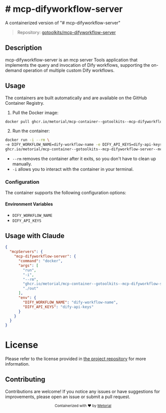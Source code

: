 
# # mcp-difyworkflow-server

A containerized version of "# mcp-difyworkflow-server"

> Repository: [gotoolkits/mcp-difyworkflow-server](https://github.com/gotoolkits/mcp-difyworkflow-server)

## Description

mcp-difyworkflow-server is an mcp server Tools application that implements the query and invocation of Dify workflows, supporting the on-demand operation of multiple custom Dify workflows.


## Usage

The containers are built automatically and are available on the GitHub Container Registry.

1. Pull the Docker image:

```bash
docker pull ghcr.io/metorial/mcp-container--gotoolkits--mcp-difyworkflow-server--mcp-difyworkflow-server
```

2. Run the container:

```bash
docker run -i --rm \ 
-e DIFY_WORKFLOW_NAME=dify-workflow-name -e DIFY_API_KEYS=dify-api-keys \
ghcr.io/metorial/mcp-container--gotoolkits--mcp-difyworkflow-server--mcp-difyworkflow-server  "./out"
```

- `--rm` removes the container after it exits, so you don't have to clean up manually.
- `-i` allows you to interact with the container in your terminal.



### Configuration

The container supports the following configuration options:




#### Environment Variables

- `DIFY_WORKFLOW_NAME`
- `DIFY_API_KEYS`




## Usage with Claude

```json
{
  "mcpServers": {
    "mcp-difyworkflow-server": {
      "command": "docker",
      "args": [
        "run",
        "-i",
        "--rm",
        "ghcr.io/metorial/mcp-container--gotoolkits--mcp-difyworkflow-server--mcp-difyworkflow-server",
        "./out"
      ],
      "env": {
        "DIFY_WORKFLOW_NAME": "dify-workflow-name",
        "DIFY_API_KEYS": "dify-api-keys"
      }
    }
  }
}
```

# License

Please refer to the license provided in [the project repository](https://github.com/gotoolkits/mcp-difyworkflow-server) for more information.

## Contributing

Contributions are welcome! If you notice any issues or have suggestions for improvements, please open an issue or submit a pull request.

<div align="center">
  <sub>Containerized with ❤️ by <a href="https://metorial.com">Metorial</a></sub>
</div>
  